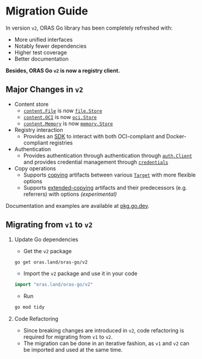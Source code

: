 # Migration Guide

In version `v2`, ORAS Go library has been completely refreshed with:

- More unified interfaces
- Notably fewer dependencies
- Higher test coverage
- Better documentation

**Besides, ORAS Go `v2` is now a registry client.**

## Major Changes in `v2`

- Content store
  - [`content.File`](https://pkg.go.dev/oras.land/oras-go/pkg/content#File) is now [`file.Store`](https://pkg.go.dev/oras.land/oras-go/v2/content/file#Store)
  - [`content.OCI`](https://pkg.go.dev/oras.land/oras-go/pkg/content#OCI) is now [`oci.Store`](https://pkg.go.dev/oras.land/oras-go/v2/content/oci#Store)
  - [`content.Memory`](https://pkg.go.dev/oras.land/oras-go/pkg/content#Memory) is now [`memory.Store`](https://pkg.go.dev/oras.land/oras-go/v2/content/memory#Store)
- Registry interaction
  - Provides an [SDK](https://pkg.go.dev/oras.land/oras-go/v2/registry/remote) to interact with both OCI-compliant and Docker-compliant registries
- Authentication
  - Provides authentication through authentication through [`auth.Client`](https://pkg.go.dev/oras.land/oras-go/v2/registry/remote/auth#Client) and provides credential management through [`credentials`](https://pkg.go.dev/oras.land/oras-go/v2/registry/remote/credentials)
- Copy operations
  - Supports [copying](https://pkg.go.dev/oras.land/oras-go/v2#Copy) artifacts between various [`Target`](https://pkg.go.dev/oras.land/oras-go/v2#Target) with more flexible options
  - Supports [extended-copying](https://pkg.go.dev/oras.land/oras-go/v2#ExtendedCopy) artifacts and their predecessors (e.g. referrers) with options *(experimental)*

Documentation and examples are available at [pkg.go.dev](https://pkg.go.dev/oras.land/oras-go/v2).

## Migrating from `v1` to `v2`

1. Update Go dependencies
   - Get the `v2` package

    ```sh
    go get oras.land/oras-go/v2
    ```

   - Import the `v2` package and use it in your code

    ```go
    import "oras.land/oras-go/v2"
    ```

   - Run

    ```sh
    go mod tidy
    ```

2. Code Refactoring
   - Since breaking changes are introduced in `v2`, code refactoring is required for migrating from `v1` to `v2`.  
   - The migration can be done in an iterative fashion, as `v1` and `v2` can be imported and used at the same time.
